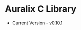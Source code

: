 # Auralix C Library
- Current Version - [v0.10.1](https://github.com/auralix/alx-202-af-10-1-auralix-c-lib/tree/v0.10.1)
